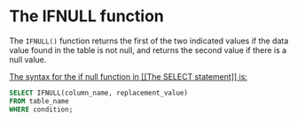 # The IFNULL function
The `IFNULL()` function returns the first of the two indicated values if the data value found in the table is not null, and returns the second value if there is a null value.

<u>The syntax for the if null function in [[The SELECT statement]] is:</u>

```sql
SELECT IFNULL(column_name, replacement_value)
FROM table_name
WHERE condition;
```

